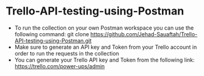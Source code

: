 # Trello-API-testing-using-Postman

- To run the collection on your own Postman workspace you can use the following command: git clone https://github.com/Jehad-Sauaftah/Trello-API-testing-using-Postman.git
- Make sure to generate an API key and Token from your Trello account in order to run the requests in the collection
- You can generate your Trello API key and Token from the following link:  https://trello.com/power-ups/admin
